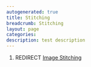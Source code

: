 ```yaml
---
autogenerated: true
title: Stitching
breadcrumb: Stitching
layout: page
categories: 
description: test description
---
```


1.  REDIRECT [Image Stitching](Image_Stitching)
